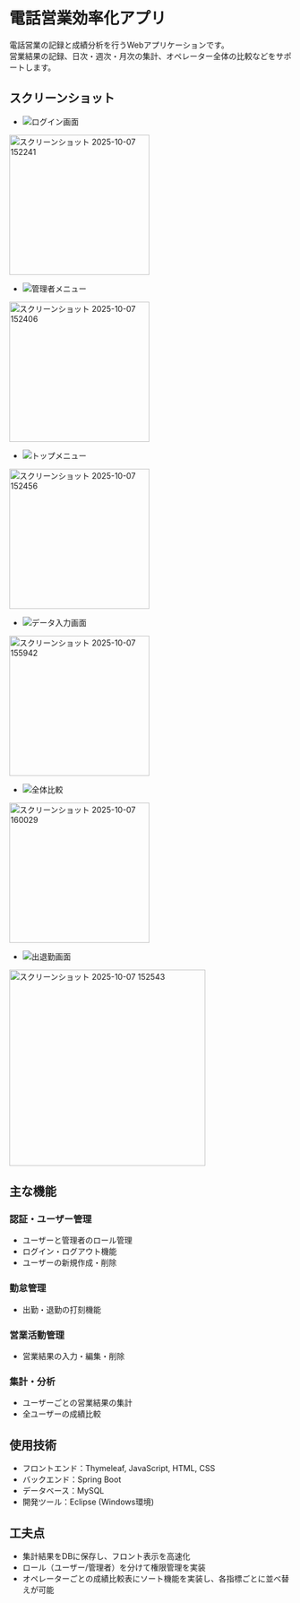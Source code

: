 # 電話営業効率化アプリ

電話営業の記録と成績分析を行うWebアプリケーションです。  
営業結果の記録、日次・週次・月次の集計、オペレーター全体の比較などをサポートします。

## スクリーンショット

- ![ログイン画面](screenshot.png)
<img  height="250" alt="スクリーンショット 2025-10-07 152241" src="https://github.com/user-attachments/assets/445a4d74-9506-4473-a79e-a63be7ac2718" />

- ![管理者メニュー](screenshot.png)
<img height="250" alt="スクリーンショット 2025-10-07 152406" src="https://github.com/user-attachments/assets/db5f9383-bf32-4e20-973d-7255f3e075f6" />

- ![トップメニュー](screenshot.png)
<img height="250" alt="スクリーンショット 2025-10-07 152456" src="https://github.com/user-attachments/assets/f816c77b-0aaa-462e-a2f9-8e1e587aca3d" />

- ![データ入力画面](screenshot.png)
<img height="250" alt="スクリーンショット 2025-10-07 155942" src="https://github.com/user-attachments/assets/cb4fc193-fd5b-4604-91bb-ea82cbdf541c" />

- ![全体比較](screenshot.png)
<img height="250" alt="スクリーンショット 2025-10-07 160029" src="https://github.com/user-attachments/assets/47f16a9d-2902-4bfe-810a-ed2f48e2c596" />

- ![出退勤画面](screenshot.png)
<img height="350"  alt="スクリーンショット 2025-10-07 152543" src="https://github.com/user-attachments/assets/f674ebe1-d434-436e-b8cf-be07c72dd32d" />


## 主な機能
### 認証・ユーザー管理
- ユーザーと管理者のロール管理
- ログイン・ログアウト機能
- ユーザーの新規作成・削除

### 勤怠管理
- 出勤・退勤の打刻機能

### 営業活動管理
- 営業結果の入力・編集・削除

### 集計・分析
- ユーザーごとの営業結果の集計
- 全ユーザーの成績比較

## 使用技術
- フロントエンド：Thymeleaf, JavaScript, HTML, CSS
- バックエンド：Spring Boot
- データベース：MySQL
- 開発ツール：Eclipse (Windows環境)

## 工夫点
- 集計結果をDBに保存し、フロント表示を高速化
- ロール（ユーザー/管理者）を分けて権限管理を実装
- オペレーターごとの成績比較表にソート機能を実装し、各指標ごとに並べ替えが可能
